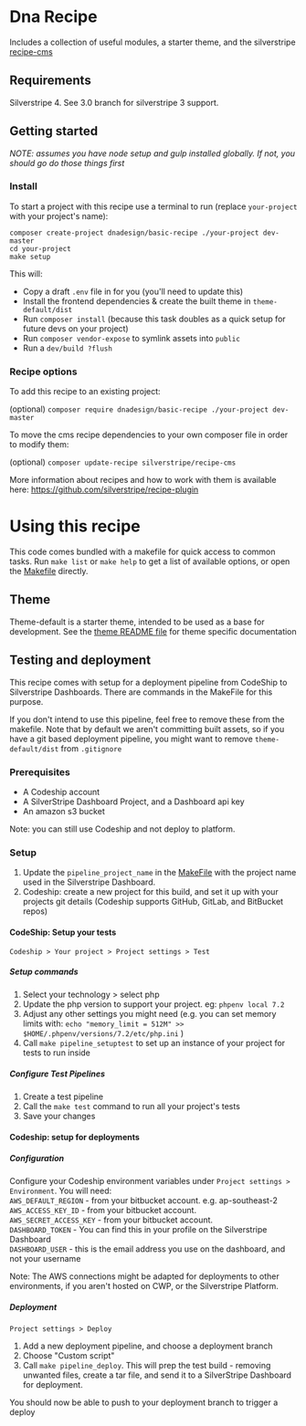 # Dna Recipe

Includes a collection of useful modules, a starter theme, and the silverstripe [recipe-cms](https://github.com/silverstripe/recipe-cms)

## Requirements
Silverstripe 4. See 3.0 branch for silverstripe 3 support.

## Getting started
_NOTE: assumes you have node setup and gulp installed globally. If not, you should go do those things first_

### Install
To start a project with this recipe use a terminal to run (replace `your-project` with your project's name):

`composer create-project dnadesign/basic-recipe ./your-project dev-master`  
`cd your-project`   
`make setup`  
    
This will: 
* Copy a draft `.env` file in for you (you'll need to update this)
* Install the frontend dependencies & create the built theme in `theme-default/dist`
* Run `composer install` (because this task doubles as a quick setup for future devs on your project)
* Run `composer vendor-expose` to symlink assets into `public`
* Run a `dev/build ?flush`

### Recipe options

To add this recipe to an existing project:

(optional) `composer require dnadesign/basic-recipe ./your-project dev-master`

To move the cms recipe dependencies to your own composer file in order to modify them:

(optional) `composer update-recipe silverstripe/recipe-cms`

More information about recipes and how to work with them is available here: https://github.com/silverstripe/recipe-plugin

# Using this recipe 

This code comes bundled with a makefile for quick access to common tasks. Run `make list` or `make help` to get a list of available options, or open the [Makefile](Makefile) directly.

## Theme
Theme-default is a starter theme, intended to be used as a base for development. See the [theme README file](theme-default/README.md) for theme specific documentation

## Testing and deployment

This recipe comes with setup for a deployment pipeline from CodeShip to Silverstripe Dashboards. There are commands in the MakeFile for this purpose. 

If you don't intend to use this pipeline, feel free to remove these from the makefile.  Note that by default we aren't committing built assets, so if you have a git based deployment pipeline, you might want to remove `theme-default/dist` from `.gitignore`


### Prerequisites
* A Codeship account
* A SilverStripe Dashboard Project, and a Dashboard api key
* An amazon s3 bucket 

Note: you can still use Codeship and not deploy to platform. 

### Setup

1. Update the `pipeline_project_name` in the [MakeFile](Makefile) with the project name used in the Silverstripe Dashboard. 
2. Codeship: create a new project for this build, and set it up with your projects git details (Codeship supports GitHub, GitLab, and BitBucket repos)

#### CodeShip: Setup your tests

`Codeship > Your project > Project settings > Test`

#####  Setup commands
1. Select your technology > select php
2. Update the php version to support your project. eg: `phpenv local 7.2`
3. Adjust any other settings you might need (e.g. you can set memory limits with: `echo "memory_limit = 512M" >> $HOME/.phpenv/versions/7.2/etc/php.ini` )
4. Call `make pipeline_setuptest` to set up an instance of your project for tests to run inside

##### Configure Test Pipelines
1. Create a test pipeline
2. Call the `make test` command to run all your project's tests
3. Save your changes

#### Codeship: setup for deployments

##### Configuration
Configure your Codeship environment variables under `Project settings > Environment`. You will need:   
  `AWS_DEFAULT_REGION` - from your bitbucket account. e.g. ap-southeast-2  
  `AWS_ACCESS_KEY_ID`  - from your bitbucket account.  
  `AWS_SECRET_ACCESS_KEY`  - from your bitbucket account.  
  `DASHBOARD_TOKEN` - You can find this in your profile on the Silverstripe Dashboard  
  `DASHBOARD_USER` - this is the email address you use on the dashboard, and not your username  

Note: The AWS connections might be adapted for deployments to other environments, if you aren't hosted on CWP, or the Silverstripe Platform.   

##### Deployment
`Project settings > Deploy`

1. Add a new deployment pipeline, and choose a deployment branch
2. Choose "Custom script" 
3. Call `make pipeline_deploy`. This will prep the test build - removing unwanted files, create a tar file, and send it to a SilverStripe Dashboard for deployment. 

You should now be able to push to your deployment branch to trigger a deploy

